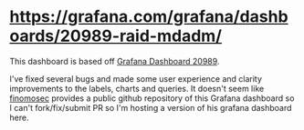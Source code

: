 # https://grafana.com/grafana/dashboards/20989-raid-mdadm/

This dashboard is based off [Grafana Dashboard 20989](https://grafana.com/grafana/dashboards/20989-raid-mdadm/).

I've fixed several bugs and made some user experience and clarity improvements to the labels, charts and queries. It doesn't seem like [finomosec]() provides a public github repository of this Grafana dashboard so I can't fork/fix/submit PR so I'm hosting a version of his grafana dashboard here.
